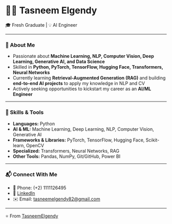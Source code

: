 # 👩‍💻 Tasneem Elgendy  

🎓 Fresh Graduate | 💡 AI Engineer  

---

### 🌟 About Me  
- Passionate about **Machine Learning, NLP, Computer Vision, Deep Learning, Generative AI, and Data Science**  
- Skilled in **Python, PyTorch, TensorFlow, Hugging Face, Transformers, Neural Networks**  
- Currently learning **Retrieval-Augmented Generation (RAG)** and building **end-to-end AI projects** to apply my knowledge in NLP and CV  
- Actively seeking opportunities to kickstart my career as an **AI/ML Engineer**  

---

### 🚀 Skills & Tools  
- **Languages:** Python  
- **AI & ML:** Machine Learning, Deep Learning, NLP, Computer Vision, Generative AI  
- **Frameworks & Libraries:** PyTorch, TensorFlow, Hugging Face, Scikit-learn, OpenCV  
- **Specialized:** Transformers, Neural Networks, RAG  
- **Other Tools:** Pandas, NumPy, Git/GitHub, Power BI  

---

### 📬 Connect With Me  
- 📱 Phone: (+2) 1111126495  
- 💼 [LinkedIn](https://www.linkedin.com/in/tasneem-elgendy-905622203)  
- ✉️ Email: [tasneemelgendy82@gmail.com](mailto:tasneemelgendy82@gmail.com)  

---

⭐️ From [TasneemElgendy](https://github.com/TasneemElgendy)
